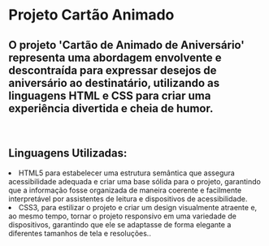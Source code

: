 <h1>Projeto Cartão Animado</h1>
<h2>O projeto 'Cartão de Animado de Aniversário' representa uma abordagem envolvente e descontraída para expressar desejos de aniversário ao destinatário, utilizando as linguagens HTML e CSS para criar uma experiência divertida e cheia de humor.</h2>
<br>
<h2>Linguagens Utilizadas:</h2>
<lo>
  <li>HTML5 para estabelecer uma estrutura semântica que assegura acessibilidade adequada e criar uma base sólida para o projeto, garantindo que a informação fosse organizada de maneira coerente e facilmente interpretável por assistentes de leitura e dispositivos de acessibilidade.</li>
  <li> CSS3, para estilizar o projeto e criar um design visualmente atraente e, ao mesmo tempo, tornar o projeto responsivo em uma variedade de dispositivos, garantindo que ele se adaptasse de forma elegante a diferentes tamanhos de tela e resoluções..</li>
</lo>
<br>
<br>
<img src="">

